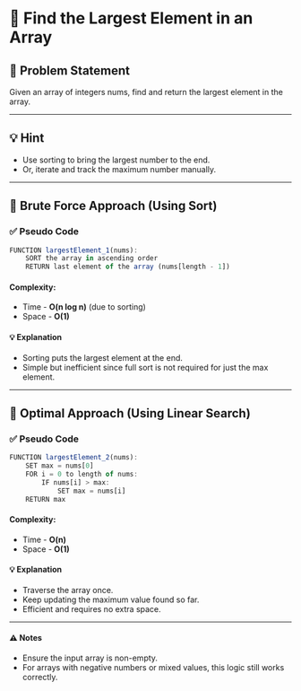 # 🧠 Find the Largest Element in an Array

## 🧩 Problem Statement
Given an array of integers nums, find and return the largest element in the array.

---

## 💡 Hint
- Use sorting to bring the largest number to the end.
- Or, iterate and track the maximum number manually.

---

## 🚀 Brute Force Approach (Using Sort)

### ✅ Pseudo Code
```js
FUNCTION largestElement_1(nums):
    SORT the array in ascending order
    RETURN last element of the array (nums[length - 1])
```
#### Complexity:
- Time - **O(n log n)** (due to sorting)
- Space - **O(1)**
#### 💡 Explanation
- Sorting puts the largest element at the end.
- Simple but inefficient since full sort is not required for just the max element.

---

## 📐 Optimal Approach (Using Linear Search)

### ✅ Pseudo Code
```js
FUNCTION largestElement_2(nums):
    SET max = nums[0]
    FOR i = 0 to length of nums:
        IF nums[i] > max:
            SET max = nums[i]
    RETURN max
```
#### Complexity:
- Time - **O(n)**
- Space - **O(1)**
#### 💡 Explanation
- Traverse the array once.
- Keep updating the maximum value found so far.
- Efficient and requires no extra space.

---

#### ⚠️ Notes
- Ensure the input array is non-empty.
- For arrays with negative numbers or mixed values, this logic still works correctly.